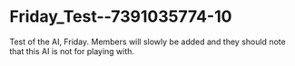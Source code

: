 # Friday_Test--7391035774-10
Test of the AI, Friday.
Members will slowly be added and they should note that this AI is not for playing with.
